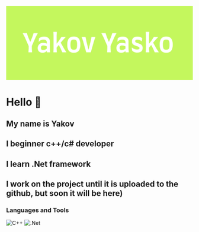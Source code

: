 ![Header](https://github.com/YakovAkk/YakovAkk/blob/main/assets/image.PNG)


# Hello 👋

## My name is Yakov
## I beginner c++/c# developer  
## I  learn .Net framework
## I  work on the project until it is uploaded to the github, but soon it will be here)

### Languages and Tools
![C++](https://img.shields.io/badge/-C++-090909?style=for-the-badge&logo=C%2b%2b&logoColor=47C5FB)
![.Net](https://img.shields.io/badge/-Framework-090909?style=for-the-badge&logo=.net&logoColor=E9D54D)








<!--
**YakovAkk/YakovAkk** is a ✨ _special_ ✨ repository because its `README.md` (this file) appears on your GitHub profile.

Here are some ideas to get you started:

- 🔭 I’m currently working on ...
- 🌱 I’m currently learning ...
- 👯 I’m looking to collaborate on ...
- 🤔 I’m looking for help with ...
- 💬 Ask me about ...
- 📫 How to reach me: ...
- 😄 Pronouns: ...
- ⚡ Fun fact: ...
-->
